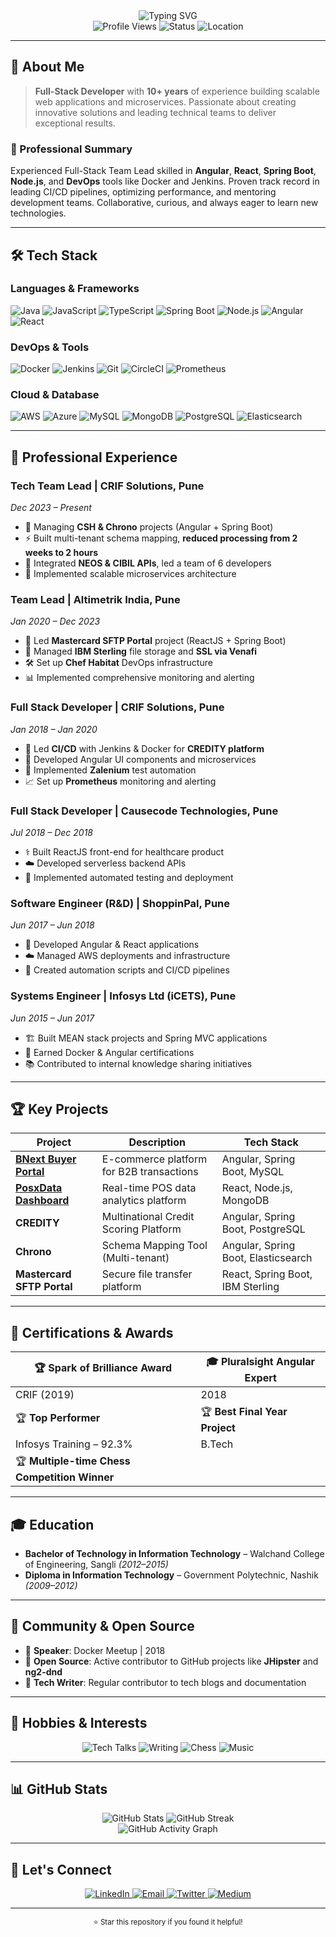 <div align="center">
  <img src="https://readme-typing-svg.herokuapp.com?font=Fira+Code&weight=500&size=28&pause=1000&color=3B82F6&center=true&vCenter=true&width=435&lines=Hi+%F0%9F%91%8B%2C+I'm+Bhushan+Gadekar;Full-Stack+Developer;5%2B+Years+Experience;Passionate+about+Tech" alt="Typing SVG" />
</div>

<div align="center">
  <img src="https://komarev.com/ghpvc/?username=Bhushan001&style=flat-square&color=3B82F6" alt="Profile Views" />
  <img src="https://img.shields.io/badge/Status-Available%20for%20Opportunities-3B82F6?style=flat-square" alt="Status" />
  <img src="https://img.shields.io/badge/Location-Pune%2C%20India-3B82F6?style=flat-square" alt="Location" />
</div>

---

## 🚀 About Me

> **Full-Stack Developer** with **10+ years** of experience building scalable web applications and microservices. Passionate about creating innovative solutions and leading technical teams to deliver exceptional results.

### 🎯 Professional Summary
Experienced Full-Stack Team Lead skilled in **Angular**, **React**, **Spring Boot**, **Node.js**, and **DevOps** tools like Docker and Jenkins. Proven track record in leading CI/CD pipelines, optimizing performance, and mentoring development teams. Collaborative, curious, and always eager to learn new technologies.

---

## 🛠️ Tech Stack

### **Languages & Frameworks**
![Java](https://img.shields.io/badge/Java-ED8B00?style=for-the-badge&logo=java&logoColor=white)
![JavaScript](https://img.shields.io/badge/JavaScript-F7DF1E?style=for-the-badge&logo=javascript&logoColor=black)
![TypeScript](https://img.shields.io/badge/TypeScript-007ACC?style=for-the-badge&logo=typescript&logoColor=white)
![Spring Boot](https://img.shields.io/badge/Spring_Boot-6DB33F?style=for-the-badge&logo=spring-boot&logoColor=white)
![Node.js](https://img.shields.io/badge/Node.js-43853D?style=for-the-badge&logo=node.js&logoColor=white)
![Angular](https://img.shields.io/badge/Angular-DD0031?style=for-the-badge&logo=angular&logoColor=white)
![React](https://img.shields.io/badge/React-20232A?style=for-the-badge&logo=react&logoColor=61DAFB)

### **DevOps & Tools**
![Docker](https://img.shields.io/badge/Docker-2496ED?style=for-the-badge&logo=docker&logoColor=white)
![Jenkins](https://img.shields.io/badge/Jenkins-D24939?style=for-the-badge&logo=Jenkins&logoColor=white)
![Git](https://img.shields.io/badge/Git-F05032?style=for-the-badge&logo=git&logoColor=white)
![CircleCI](https://img.shields.io/badge/CircleCI-02303A?style=for-the-badge&logo=circleci&logoColor=white)
![Prometheus](https://img.shields.io/badge/Prometheus-E6522C?style=for-the-badge&logo=Prometheus&logoColor=white)

### **Cloud & Database**
![AWS](https://img.shields.io/badge/AWS-232F3E?style=for-the-badge&logo=amazon-aws&logoColor=white)
![Azure](https://img.shields.io/badge/Azure-0089D6?style=for-the-badge&logo=microsoft-azure&logoColor=white)
![MySQL](https://img.shields.io/badge/MySQL-4479A1?style=for-the-badge&logo=mysql&logoColor=white)
![MongoDB](https://img.shields.io/badge/MongoDB-4EA94B?style=for-the-badge&logo=mongodb&logoColor=white)
![PostgreSQL](https://img.shields.io/badge/PostgreSQL-316192?style=for-the-badge&logo=postgresql&logoColor=white)
![Elasticsearch](https://img.shields.io/badge/Elasticsearch-005571?style=for-the-badge&logo=elasticsearch&logoColor=white)

---

## 💼 Professional Experience

### **Tech Team Lead** | CRIF Solutions, Pune
*Dec 2023 – Present*
- 🎯 Managing **CSH & Chrono** projects (Angular + Spring Boot)
- ⚡ Built multi-tenant schema mapping, **reduced processing from 2 weeks to 2 hours**
- 🔗 Integrated **NEOS & CIBIL APIs**, led a team of 6 developers
- 🚀 Implemented scalable microservices architecture

### **Team Lead** | Altimetrik India, Pune
*Jan 2020 – Dec 2023*
- 🏦 Led **Mastercard SFTP Portal** project (ReactJS + Spring Boot)
- 🔐 Managed **IBM Sterling** file storage and **SSL via Venafi**
- 🛠️ Set up **Chef Habitat** DevOps infrastructure
- 📊 Implemented comprehensive monitoring and alerting

### **Full Stack Developer** | CRIF Solutions, Pune
*Jan 2018 – Jan 2020*
- 🔄 Led **CI/CD** with Jenkins & Docker for **CREDITY platform**
- 🎨 Developed Angular UI components and microservices
- 🤖 Implemented **Zalenium** test automation
- 📈 Set up **Prometheus** monitoring and alerting

### **Full Stack Developer** | Causecode Technologies, Pune
*Jul 2018 – Dec 2018*
- ⚕️ Built ReactJS front-end for healthcare product
- ☁️ Developed serverless backend APIs
- 🔧 Implemented automated testing and deployment

### **Software Engineer (R&D)** | ShoppinPal, Pune
*Jun 2017 – Jun 2018*
- 🛒 Developed Angular & React applications
- ☁️ Managed AWS deployments and infrastructure
- 🤖 Created automation scripts and CI/CD pipelines

### **Systems Engineer** | Infosys Ltd (iCETS), Pune
*Jun 2015 – Jun 2017*
- 🏗️ Built MEAN stack projects and Spring MVC applications
- 🐳 Earned Docker & Angular certifications
- 📚 Contributed to internal knowledge sharing initiatives

---

## 🏆 Key Projects

| Project | Description | Tech Stack |
|---------|-------------|------------|
| **[BNext Buyer Portal](https://app.bnext.in)** | E-commerce platform for B2B transactions | Angular, Spring Boot, MySQL |
| **[PosxData Dashboard](https://posxdata.io)** | Real-time POS data analytics platform | React, Node.js, MongoDB |
| **CREDITY** | Multinational Credit Scoring Platform | Angular, Spring Boot, PostgreSQL |
| **Chrono** | Schema Mapping Tool (Multi-tenant) | Angular, Spring Boot, Elasticsearch |
| **Mastercard SFTP Portal** | Secure file transfer platform | React, Spring Boot, IBM Sterling |

---

## 🏅 Certifications & Awards

<div align="center">

| 🏆 **Spark of Brilliance Award** | 🎓 **Pluralsight Angular Expert** |
|----------------------------------|-----------------------------------|
| CRIF (2019) | 2018 |
| 🏆 **Top Performer** | 🏆 **Best Final Year Project** |
| Infosys Training – 92.3% | B.Tech |
| 🏆 **Multiple-time Chess Competition Winner** | |

</div>

---

## 🎓 Education

- **Bachelor of Technology in Information Technology** – Walchand College of Engineering, Sangli *(2012–2015)*
- **Diploma in Information Technology** – Government Polytechnic, Nashik *(2009–2012)*

---

## 🌟 Community & Open Source

- 🎤 **Speaker**: Docker Meetup | 2018
- 🤝 **Open Source**: Active contributor to GitHub projects like **JHipster** and **ng2-dnd**
- 📝 **Tech Writer**: Regular contributor to tech blogs and documentation

---

## 🎯 Hobbies & Interests

<div align="center">

![Tech Talks](https://img.shields.io/badge/🎬-Tech_Talks-3B82F6?style=for-the-badge)
![Writing](https://img.shields.io/badge/✍️-Tech_Articles-3B82F6?style=for-the-badge)
![Chess](https://img.shields.io/badge/♟️-Playing_Chess-3B82F6?style=for-the-badge)
![Music](https://img.shields.io/badge/🎵-Singing-3B82F6?style=for-the-badge)

</div>

---

## 📊 GitHub Stats

<div align="center">
  <img src="https://github-readme-stats.vercel.app/api?username=Bhushan001&show_icons=true&theme=radical&hide_border=true&bg_color=0D1117&title_color=3B82F6&icon_color=3B82F6&text_color=FFFFFF" alt="GitHub Stats" />
  <img src="https://github-readme-streak-stats.herokuapp.com/?user=Bhushan001&theme=radical&hide_border=true&background=0D1117&stroke=3B82F6&ring=3B82F6&fire=3B82F6&currStreakNum=FFFFFF&currStreakLabel=FFFFFF&sideNums=FFFFFF&sideLabels=FFFFFF&dates=FFFFFF" alt="GitHub Streak" />
</div>

<div align="center">
  <img src="https://github-readme-activity-graph.vercel.app/graph?username=Bhushan001&theme=react-dark&hide_border=true&bg_color=0D1117&color=3B82F6&line=3B82F6&point=FFFFFF" alt="GitHub Activity Graph" />
</div>

---

## 🤝 Let's Connect

<div align="center">
  <a href="https://linkedin.com/in/bhushan-gadekar" target="_blank">
    <img src="https://img.shields.io/badge/LinkedIn-0077B5?style=for-the-badge&logo=linkedin&logoColor=white" alt="LinkedIn" />
  </a>
  <a href="mailto:bhushan.gadekar@example.com" target="_blank">
    <img src="https://img.shields.io/badge/Email-D14836?style=for-the-badge&logo=gmail&logoColor=white" alt="Email" />
  </a>
  <a href="https://twitter.com/bhushan_gadekar" target="_blank">
    <img src="https://img.shields.io/badge/Twitter-1DA1F2?style=for-the-badge&logo=twitter&logoColor=white" alt="Twitter" />
  </a>
  <a href="https://medium.com/@bhushan.gadekar" target="_blank">
    <img src="https://img.shields.io/badge/Medium-12100E?style=for-the-badge&logo=medium&logoColor=white" alt="Medium" />
  </a>
</div>

---

<div align="center">
  <sub>⭐ Star this repository if you found it helpful!</sub>
</div>

